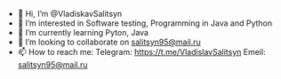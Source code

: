 - 👋 Hi, I’m @VladiskavSalitsyn
- 👀 I’m interested in Software testing, Programming in Java and Python
- 🌱 I’m currently learning Pyton, Java
- 💞️ I’m looking to collaborate on salitsyn95@mail.ru
- 📫 How to reach me:
Telegram: https://t.me/VladislavSalitsyn
Emeil: salitsyn95@mail.ru
<!---
VladiskavSalitsyn/VladiskavSalitsyn is a ✨ special ✨ repository because its `README.md` (this file) appears on your GitHub profile.
You can click the Preview link to take a look at your changes.
--->
